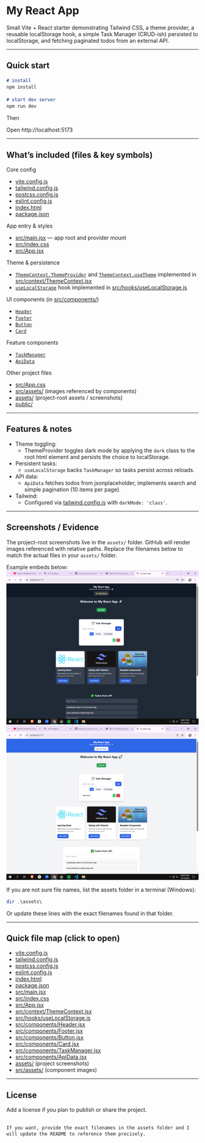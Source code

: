 # My React App

Small Vite + React starter demonstrating Tailwind CSS, a theme provider, a reusable localStorage hook, a simple Task Manager (CRUD-ish) persisted to localStorage, and fetching paginated todos from an external API.

---

## Quick start

```markdown
# install
npm install

# start dev server
npm run dev
```

Then

Open http://localhost:5173

---
## What’s included (files & key symbols)

Core config
- [vite.config.js](vite.config.js)
- [tailwind.config.js](tailwind.config.js)
- [postcss.config.js](postcss.config.js)
- [eslint.config.js](eslint.config.js)
- [index.html](index.html)
- [package.json](package.json)

App entry & styles
- [src/main.jsx](src/main.jsx) — app root and provider mount
- [src/index.css](src/index.css)
- [src/App.jsx](src/App.jsx)

Theme & persistence
- [`ThemeContext.ThemeProvider`](src/context/ThemeContext.jsx) and [`ThemeContext.useTheme`](src/context/ThemeContext.jsx) implemented in [src/context/ThemeContext.jsx](src/context/ThemeContext.jsx)
- [`useLocalStorage`](src/hooks/useLocalStorage.js) hook implemented in [src/hooks/useLocalStorage.js](src/hooks/useLocalStorage.js)

UI components (in [src/components/](src/components/))
- [`Header`](src/components/Header.jsx)
- [`Footer`](src/components/Footer.jsx)
- [`Button`](src/components/Button.jsx)
- [`Card`](src/components/Card.jsx)

Feature components
- [`TaskManager`](src/components/TaskManager.jsx)
- [`ApiData`](src/components/ApiData.jsx)

Other project files
- [src/App.css](src/App.css)
- [src/assets/](src/assets/) (images referenced by components)
- [assets/](assets/) (project-root assets / screenshots)
- [public/](public/)

---

## Features & notes

- Theme toggling:
  - ThemeProvider toggles dark mode by applying the `dark` class to the root html element and persists the choice to localStorage.
- Persistent tasks:
  - `useLocalStorage` backs `TaskManager` so tasks persist across reloads.
- API data:
  - `ApiData` fetches todos from jsonplaceholder, implements search and simple pagination (10 items per page).
- Tailwind:
  - Configured via [tailwind.config.js](tailwind.config.js) with `darkMode: 'class'`.

---

## Screenshots / Evidence

The project-root screenshots live in the `assets/` folder. GitHub will render images referenced with relative paths. Replace the filenames below to match the actual files in your `assets/` folder.

Example embeds below:
![App - Dark mode](./assets/ReactDarkmode.png)
![App - Light mode](./assets/ReactLightmode.png)


If you are not sure file names, list the assets folder in a terminal (Windows):

```powershell
dir .\assets\
```

Or update these lines with the exact filenames found in that folder.

---

## Quick file map (click to open)
- [vite.config.js](vite.config.js)
- [tailwind.config.js](tailwind.config.js)
- [postcss.config.js](postcss.config.js)
- [eslint.config.js](eslint.config.js)
- [index.html](index.html)
- [package.json](package.json)
- [src/main.jsx](src/main.jsx)
- [src/index.css](src/index.css)
- [src/App.jsx](src/App.jsx)
- [src/context/ThemeContext.jsx](src/context/ThemeContext.jsx)
- [src/hooks/useLocalStorage.js](src/hooks/useLocalStorage.js)
- [src/components/Header.jsx](src/components/Header.jsx)
- [src/components/Footer.jsx](src/components/Footer.jsx)
- [src/components/Button.jsx](src/components/Button.jsx)
- [src/components/Card.jsx](src/components/Card.jsx)
- [src/components/TaskManager.jsx](src/components/TaskManager.jsx)
- [src/components/ApiData.jsx](src/components/ApiData.jsx)
- [assets/](assets/) (project screenshots)
- [src/assets/](src/assets/) (component images)

---

## License
Add a license if you plan to publish or share the project.
```

If you want, provide the exact filenames in the assets folder and I will update the README to reference them precisely.